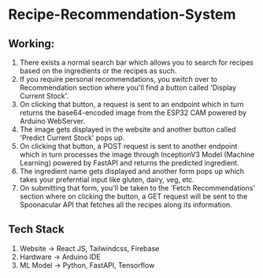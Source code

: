 # Recipe-Recommendation-System

## Working:
1. There exists a normal search bar which allows you to search for recipes based on the ingredients or the recipes as such.
2. If you require personal recommendations, you switch over to Recommendation section where you'll find a button called 'Display Current Stock'.
3. On clicking that button, a request is sent to an endpoint which in turn returns the base64-encoded image from the ESP32 CAM powered by Arduino WebServer.
4. The image gets displayed in the website and another button called 'Predict Current Stock' pops up.
5. On clicking that button, a POST request is sent to another endpoint which in turn processes the image through InceptionV3 Model (Machine Learning) powered by FastAPI and returns the predicted ingredient.
6. The ingredient name gets displayed and another form pops up which takes your preferntial input like gluten, dairy, veg, etc.
7. On submitting that form, you'll be taken to the 'Fetch Recommendations' section where on clicking the button, a GET request will be sent to the Spoonacular API that fetches all the recipes along its information.

## Tech Stack
1. Website -> React JS, Tailwindcss, Firebase
2. Hardware -> Arduino IDE
3. ML Model -> Python, FastAPI, Tensorflow
